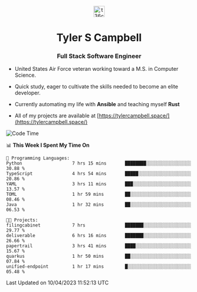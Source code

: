 <p align="center">
<a href="https://www.linkedin.com/in/t36campbell" target="blank"><img align="center" src="https://ik.imagekit.io/t36campbell/Portfolio/linkedin.png.original_m8bbGgPh6.png" alt="t36campbell" height="30" width="30" /></a>
</p>
<h1 align="center">Tyler S Campbell</h1>
<h3 align="center">Full Stack Software Engineer</h3>

* United States Air Force veteran working toward a M.S. in Computer Science.

* Quick study, eager to cultivate the skills needed to become an elite developer.

* Currently automating my life with **Ansible** and teaching myself **Rust**

* All of my projects are available at [https://tylercampbell.space/](https://tylercampbell.space/)

<!--START_SECTION:waka-->
![Code Time](http://img.shields.io/badge/Code%20Time-2%2C377%20hrs%2058%20mins-blue)

📊 **This Week I Spent My Time On** 

```text
💬 Programming Languages: 
Python                   7 hrs 15 mins       ████████░░░░░░░░░░░░░░░░░   30.88 % 
TypeScript               4 hrs 54 mins       █████░░░░░░░░░░░░░░░░░░░░   20.86 % 
YAML                     3 hrs 11 mins       ███░░░░░░░░░░░░░░░░░░░░░░   13.57 % 
TOML                     1 hr 59 mins        ██░░░░░░░░░░░░░░░░░░░░░░░   08.46 % 
Java                     1 hr 32 mins        ██░░░░░░░░░░░░░░░░░░░░░░░   06.53 % 

🐱‍💻 Projects: 
filingcabinet            7 hrs               ███████░░░░░░░░░░░░░░░░░░   29.77 % 
deliverable              6 hrs 16 mins       ███████░░░░░░░░░░░░░░░░░░   26.66 % 
papertrail               3 hrs 41 mins       ████░░░░░░░░░░░░░░░░░░░░░   15.67 % 
quarkus                  1 hr 50 mins        ██░░░░░░░░░░░░░░░░░░░░░░░   07.84 % 
unified-endpoint         1 hr 17 mins        █░░░░░░░░░░░░░░░░░░░░░░░░   05.48 % 
```


 Last Updated on 10/04/2023 11:52:13 UTC
<!--END_SECTION:waka-->
